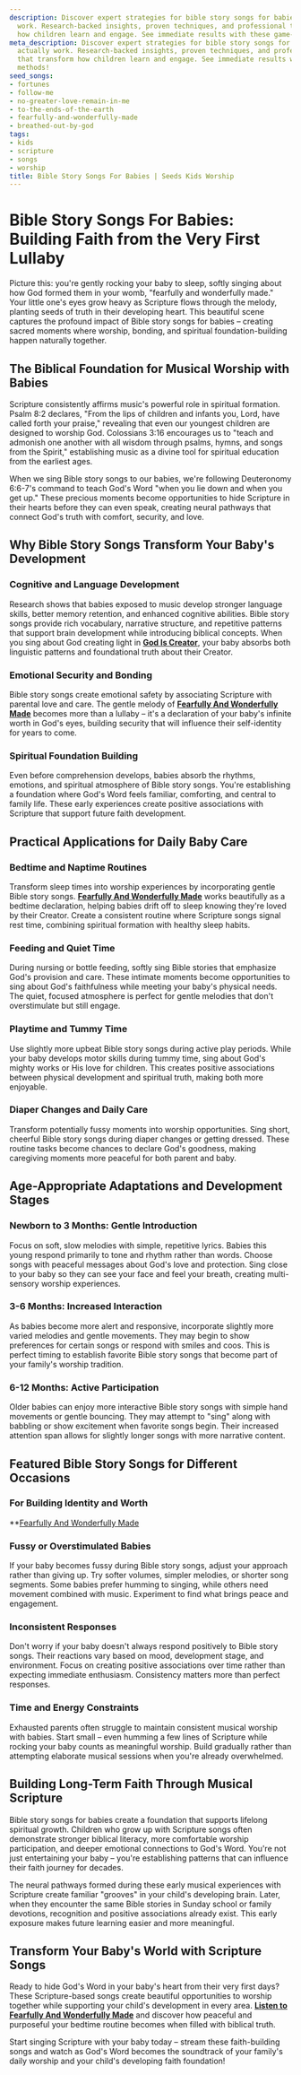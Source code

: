 ```yaml
---
description: Discover expert strategies for bible story songs for babies that actually
  work. Research-backed insights, proven techniques, and professional tips that transform
  how children learn and engage. See immediate results with these game-changing methods!
meta_description: Discover expert strategies for bible story songs for babies that
  actually work. Research-backed insights, proven techniques, and professional tips
  that transform how children learn and engage. See immediate results with these game-changing
  methods!
seed_songs:
- fortunes
- follow-me
- no-greater-love-remain-in-me
- to-the-ends-of-the-earth
- fearfully-and-wonderfully-made
- breathed-out-by-god
tags:
- kids
- scripture
- songs
- worship
title: Bible Story Songs For Babies | Seeds Kids Worship
---
```

# Bible Story Songs For Babies: Building Faith from the Very First Lullaby

Picture this: you're gently rocking your baby to sleep, softly singing about how God formed them in your womb, "fearfully and wonderfully made." Your little one's eyes grow heavy as Scripture flows through the melody, planting seeds of truth in their developing heart. This beautiful scene captures the profound impact of Bible story songs for babies – creating sacred moments where worship, bonding, and spiritual foundation-building happen naturally together.

## The Biblical Foundation for Musical Worship with Babies

Scripture consistently affirms music's powerful role in spiritual formation. Psalm 8:2 declares, "From the lips of children and infants you, Lord, have called forth your praise," revealing that even our youngest children are designed to worship God. Colossians 3:16 encourages us to "teach and admonish one another with all wisdom through psalms, hymns, and songs from the Spirit," establishing music as a divine tool for spiritual education from the earliest ages.

When we sing Bible story songs to our babies, we're following Deuteronomy 6:6-7's command to teach God's Word "when you lie down and when you get up." These precious moments become opportunities to hide Scripture in their hearts before they can even speak, creating neural pathways that connect God's truth with comfort, security, and love.

## Why Bible Story Songs Transform Your Baby's Development

### Cognitive and Language Development
Research shows that babies exposed to music develop stronger language skills, better memory retention, and enhanced cognitive abilities. Bible story songs provide rich vocabulary, narrative structure, and repetitive patterns that support brain development while introducing biblical concepts. When you sing about God creating light in **[God Is Creator](https://seedskidsworship.com/product/god-is-creator-genesis-11-3-2/)**, your baby absorbs both linguistic patterns and foundational truth about their Creator.

### Emotional Security and Bonding
Bible story songs create emotional safety by associating Scripture with parental love and care. The gentle melody of **[Fearfully And Wonderfully Made](https://seedskidsworship.com/product/fearfully-and-wonderfully-made-psalm-13913-14/)** becomes more than a lullaby – it's a declaration of your baby's infinite worth in God's eyes, building security that will influence their self-identity for years to come.

### Spiritual Foundation Building
Even before comprehension develops, babies absorb the rhythms, emotions, and spiritual atmosphere of Bible story songs. You're establishing a foundation where God's Word feels familiar, comforting, and central to family life. These early experiences create positive associations with Scripture that support future faith development.

## Practical Applications for Daily Baby Care

### Bedtime and Naptime Routines
Transform sleep times into worship experiences by incorporating gentle Bible story songs. **[Fearfully And Wonderfully Made](https://seedskidsworship.com/product/fearfully-and-wonderfully-made-psalm-13913-14/)** works beautifully as a bedtime declaration, helping babies drift off to sleep knowing they're loved by their Creator. Create a consistent routine where Scripture songs signal rest time, combining spiritual formation with healthy sleep habits.

### Feeding and Quiet Time
During nursing or bottle feeding, softly sing Bible stories that emphasize God's provision and care. These intimate moments become opportunities to sing about God's faithfulness while meeting your baby's physical needs. The quiet, focused atmosphere is perfect for gentle melodies that don't overstimulate but still engage.

### Playtime and Tummy Time
Use slightly more upbeat Bible story songs during active play periods. While your baby develops motor skills during tummy time, sing about God's mighty works or His love for children. This creates positive associations between physical development and spiritual truth, making both more enjoyable.

### Diaper Changes and Daily Care
Transform potentially fussy moments into worship opportunities. Sing short, cheerful Bible story songs during diaper changes or getting dressed. These routine tasks become chances to declare God's goodness, making caregiving moments more peaceful for both parent and baby.

## Age-Appropriate Adaptations and Development Stages

### Newborn to 3 Months: Gentle Introduction
Focus on soft, slow melodies with simple, repetitive lyrics. Babies this young respond primarily to tone and rhythm rather than words. Choose songs with peaceful messages about God's love and protection. Sing close to your baby so they can see your face and feel your breath, creating multi-sensory worship experiences.

### 3-6 Months: Increased Interaction
As babies become more alert and responsive, incorporate slightly more varied melodies and gentle movements. They may begin to show preferences for certain songs or respond with smiles and coos. This is perfect timing to establish favorite Bible story songs that become part of your family's worship tradition.

### 6-12 Months: Active Participation
Older babies can enjoy more interactive Bible story songs with simple hand movements or gentle bouncing. They may attempt to "sing" along with babbling or show excitement when favorite songs begin. Their increased attention span allows for slightly longer songs with more narrative content.

## Featured Bible Story Songs for Different Occasions

### For Building Identity and Worth
**[Fearfully And Wonderfully Made](https://seedskidsworship.com/product/fearfully-and-wonderfully-made-psalm-13913-14/)

### Fussy or Overstimulated Babies
If your baby becomes fussy during Bible story songs, adjust your approach rather than giving up. Try softer volumes, simpler melodies, or shorter song segments. Some babies prefer humming to singing, while others need movement combined with music. Experiment to find what brings peace and engagement.

### Inconsistent Responses
Don't worry if your baby doesn't always respond positively to Bible story songs. Their reactions vary based on mood, development stage, and environment. Focus on creating positive associations over time rather than expecting immediate enthusiasm. Consistency matters more than perfect responses.

### Time and Energy Constraints
Exhausted parents often struggle to maintain consistent musical worship with babies. Start small – even humming a few lines of Scripture while rocking your baby counts as meaningful worship. Build gradually rather than attempting elaborate musical sessions when you're already overwhelmed.

## Building Long-Term Faith Through Musical Scripture

Bible story songs for babies create a foundation that supports lifelong spiritual growth. Children who grow up with Scripture songs often demonstrate stronger biblical literacy, more comfortable worship participation, and deeper emotional connections to God's Word. You're not just entertaining your baby – you're establishing patterns that can influence their faith journey for decades.

The neural pathways formed during these early musical experiences with Scripture create familiar "grooves" in your child's developing brain. Later, when they encounter the same Bible stories in Sunday school or family devotions, recognition and positive associations already exist. This early exposure makes future learning easier and more meaningful.

## Transform Your Baby's World with Scripture Songs

Ready to hide God's Word in your baby's heart from their very first days? These Scripture-based songs create beautiful opportunities to worship together while supporting your child's development in every area. **[Listen to Fearfully And Wonderfully Made](https://seedskidsworship.com/product/fearfully-and-wonderfully-made-psalm-13913-14/)** and discover how peaceful and purposeful your bedtime routine becomes when filled with biblical truth.

Start singing Scripture with your baby today – stream these faith-building songs and watch as God's Word becomes the soundtrack of your family's daily worship and your child's developing faith foundation!

<script type="application/ld+json">
{
  "@context": "https://schema.org",
  "@type": "Article",
  "headline": "Bible Story Songs For Babies",
  "author": {
    "@type": "Organization",
    "name": "Seeds Kids Worship"
  },
  "publisher": {
    "@type": "Organization",
    "name": "Seeds Kids Worship",
    "logo": {
      "@type": "ImageObject",
      "url": "https://seedskidsworship.com/logo.png"
    }
  },
  "datePublished": "2025-09-02T18:13:13.094701",
  "dateModified": "2025-09-02T18:13:13.094714",
  "description": "Discover expert strategies for bible story songs for babies that actually work. Research-backed insights, proven techniques, and professional tips that transfor",
  "mainEntityOfPage": {
    "@type": "WebPage",
    "@id": "https://seedskidsworship.com/activities/bible-story-songs-for-babies/"
  }
}
</script>

<script type="application/ld+json">
{
  "@context": "https://schema.org",
  "@type": "Product",
  "name": "Fortunes",
  "description": "Drawing from Jeremiah 33:7-8, this song shares God\u2019s promise to restore His people\u2019s fortunes, cleanse them from sin and forgive their wrongs, offering hope for the future.",
  "url": "https://seedskidsworship.com/product/fortunes-jeremiah-337-8-2/",
  "brand": {
    "@type": "Brand",
    "name": "Seeds Kids Worship"
  },
  "category": "Children's Christian Music",
  "album": "I Believe"
}
</script>

<script type="application/ld+json">
{
  "@context": "https://schema.org",
  "@type": "Product",
  "name": "Follow Me",
  "description": "Based on Jesus\u2019 words in Matthew 16:24-25, this song encourages children to deny themselves, take up their cross and follow Him, discovering true life in Christ.",
  "url": "https://seedskidsworship.com/product/follow-me-matthew-1624-25/",
  "brand": {
    "@type": "Brand",
    "name": "Seeds Kids Worship"
  },
  "category": "Children's Christian Music",
  "album": "Seeds of Purpose"
}
</script>

<script type="application/ld+json">
{
  "@context": "https://schema.org",
  "@type": "Product",
  "name": "No Greater Love (Remain in Me)",
  "description": "Upbeat scripture song from Psalm 62:1\u20132 reminding us to trust in God\u2019s stea
